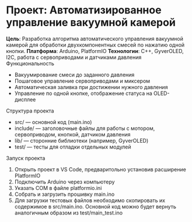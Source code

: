 # Проект: Автоматизированное управление вакуумной камерой
**Цель**: Разработка алгоритма автоматического управления вакуумной камерой для обработки двухкомпонентных смесей по нажатию одной кнопки.
**Платформа**: Arduino, PlatformIO
**Технологии**: C++, GyverOLED, I2C, работа с сервоприводами и датчиками давления
Функциональность
- Вакуумирование смеси до заданного давления
- Пошаговое управление сервоприводами и миксером
- Автоматическая заливка при достижении нужного давления
- Управление по одной кнопке, отображение статуса на OLED-дисплее

Структура проекта
- src/ — основной код (main.ino)
- include/ — заголовочные файлы для работы с мотором, сервоприводом, кнопкой, датчиком давления
- lib/ — сторонние библиотеки (например, GyverOLED)
- test/ — тесты для отладки отдельных модулей

Запуск проекта
1. Открыть проект в VS Code, предваритольно установив расширение PlatformIO
2. Подключить Arduino через компьютеру
3. Указать COM в файле platformio.ini
4. Собрать и загрузить прошивку main.ino
5. Для загрузки тестовых файлов необходимо скопировать их содержимое в src/main.ino. Основной код можно будет вернуть аналогичным образом из test/main_test.ino